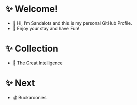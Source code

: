 # ✨ Welcome!
- 👋 Hi, I’m Sandalots and this is my personal GitHub Profile.
- 🍹 Enjoy your stay and have Fun!

# ✨ Collection
- 🧑‍ [The Great Intelligence](https://www.sandymacdonald.co.uk)


# ✨ Next
- 💰 Buckaroonies











<!---
Sandalots/Sandalots is a ✨ special ✨ repository because its `README.md` (this file) appears on your GitHub profile.
You can click the Preview link to take a look at your changes.
--->
